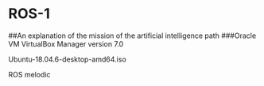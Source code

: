 # ROS-1
##An explanation of the mission of the artificial intelligence path
###Oracle VM VirtualBox Manager version 7.0

Ubuntu-18.04.6-desktop-amd64.iso

ROS melodic
